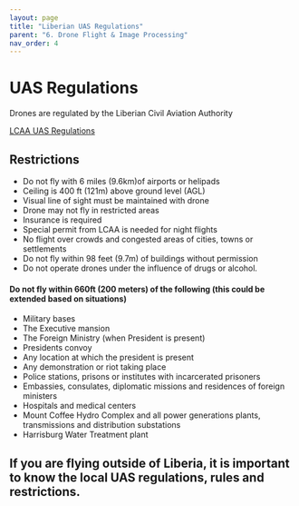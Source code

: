 ```yaml
---
layout: page
title: "Liberian UAS Regulations"
parent: "6. Drone Flight & Image Processing"
nav_order: 4
---
```


# UAS Regulations

Drones are regulated by the Liberian Civil Aviation Authority

[LCAA UAS Regulations](https://lcaa.gov.lr/sites/default/files/documents/LCAR%20PART%2017%20A%20-%20Aviation%20Security.docx.pdf)

## Restrictions

* Do not fly with 6 miles (9.6km)of airports or helipads
* Ceiling is 400 ft (121m) above ground level (AGL)
* Visual line of sight must be maintained with drone
* Drone may not fly in restricted areas
* Insurance is required
* Special permit from LCAA is needed for night flights
* No flight over crowds and congested areas of cities, towns or settlements
* Do not fly within 98 feet (9.7m) of buildings without permission
* Do not operate drones under the influence of drugs or alcohol.

#### Do not fly within 660ft (200 meters) of the following (this could be extended based on situations)
* Military bases
* The Executive mansion
* The Foreign Ministry (when President is present)
* Presidents convoy
* Any location at which the president is present
* Any demonstration or riot taking place
* Police stations, prisons or institutes with incarcerated prisoners
* Embassies, consulates, diplomatic missions and residences of foreign ministers
* Hospitals and medical centers
* Mount Coffee Hydro Complex and all power generations plants, transmissions and distribution substations 
* Harrisburg Water Treatment plant

## If you are flying outside of Liberia, it is important to know the local UAS regulations, rules and restrictions.

